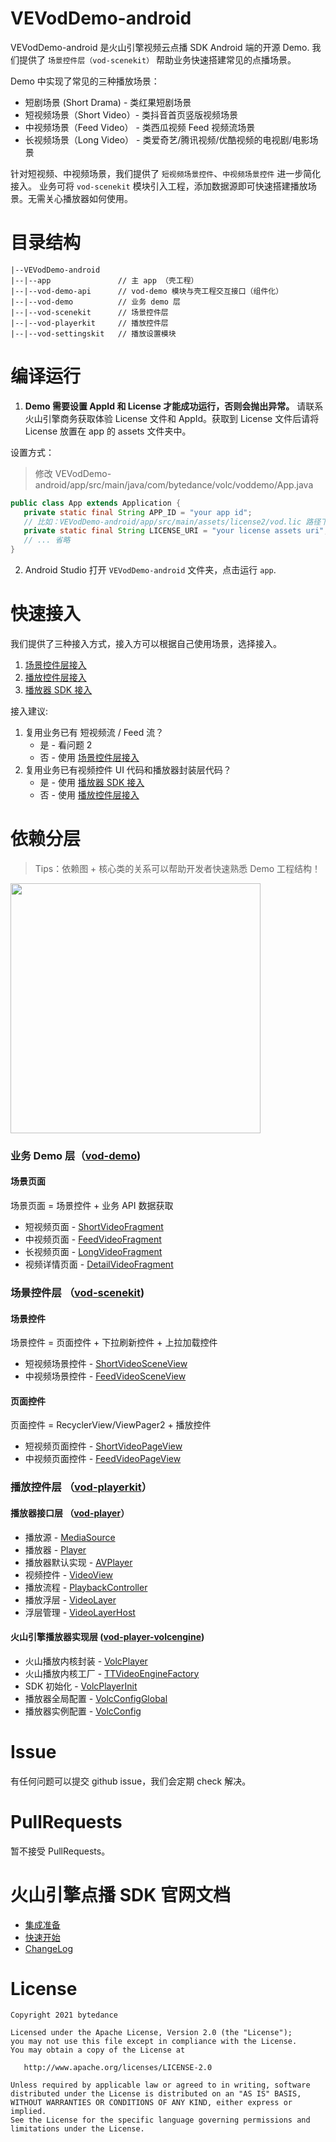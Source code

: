 # VEVodDemo-android

VEVodDemo-android 是火山引擎视频云点播 SDK Android 端的开源 Demo. 我们提供了
`场景控件层（vod-scenekit）` 帮助业务快速搭建常见的点播场景。

Demo 中实现了常见的三种播放场景：
- 短剧场景 (Short Drama)  - 类红果短剧场景
- 短视频场景（Short Video）- 类抖音首页竖版视频场景
- 中视频场景（Feed Video） - 类西瓜视频 Feed 视频流场景
- 长视频场景（Long Video） - 类爱奇艺/腾讯视频/优酷视频的电视剧/电影场景

针对短视频、中视频场景，我们提供了 `短视频场景控件`、`中视频场景控件` 进一步简化接入。 业务可将 `vod-scenekit`
模块引入工程，添加数据源即可快速搭建播放场景。无需关心播放器如何使用。

# 目录结构

```text
|--VEVodDemo-android
|--|--app               // 主 app （壳工程）
|--|--vod-demo-api      // vod-demo 模块与壳工程交互接口（组件化）
|--|--vod-demo          // 业务 demo 层
|--|--vod-scenekit      // 场景控件层
|--|--vod-playerkit     // 播放控件层
|--|--vod-settingskit   // 播放设置模块
```

# 编译运行
1. <b>Demo 需要设置 AppId 和 License 才能成功运行，否则会抛出异常。</b> 请联系火山引擎商务获取体验 License 文件和 AppId。获取到 License 文件后请将 License 放置在 app 的 assets 文件夹中。

设置方式：
> 修改 VEVodDemo-android/app/src/main/java/com/bytedance/volc/voddemo/App.java
```java
public class App extends Application {
   private static final String APP_ID = "your app id";
   // 比如：VEVodDemo-android/app/src/main/assets/license2/vod.lic 路径下的 assets uri 对应为：assets:///license2/vod.lic
   private static final String LICENSE_URI = "your license assets uri";
   // ... 省略
}
```

2. Android Studio 打开 `VEVodDemo-android` 文件夹，点击运行 `app`.

# 快速接入
我们提供了三种接入方式，接入方可以根据自己使用场景，选择接入。
1. [场景控件层接入](vod-scenekit)
2. [播放控件层接入](vod-playerkit)
3. [播放器 SDK 接入](https://www.volcengine.com/docs/4/65774)

接入建议:
1. 复用业务已有 短视频流 / Feed 流？
   * 是 - 看问题 2
   * 否 - 使用 [场景控件层接入](vod-scenekit)
2. 复用业务已有视频控件 UI 代码和播放器封装层代码？
   * 是 - 使用 [播放器 SDK 接入](https://www.volcengine.com/docs/4/65774)
   * 否 - 使用 [播放控件层接入](vod-playerkit)


# 依赖分层
> Tips：依赖图 + 核心类的关系可以帮助开发者快速熟悉 Demo 工程结构！
<img src="doc/res/image/project_dependency.png" width="400">

### 业务 Demo 层（[vod-demo](vod-demo))
#### 场景页面
场景页面 = 场景控件 + 业务 API 数据获取 
* 短视频页面 - [ShortVideoFragment](vod-demo/src/main/java/com/bytedance/volc/voddemo/ui/video/scene/shortvideo/ShortVideoFragment.java)
* 中视频页面 - [FeedVideoFragment](vod-demo/src/main/java/com/bytedance/volc/voddemo/ui/video/scene/feedvideo/FeedVideoFragment.java)
* 长视频页面 - [LongVideoFragment](vod-demo/src/main/java/com/bytedance/volc/voddemo/ui/video/scene/longvideo/LongVideoFragment.java)
* 视频详情页面 - [DetailVideoFragment](vod-demo/src/main/java/com/bytedance/volc/voddemo/ui/video/scene/detail/DetailVideoFragment.java)

### 场景控件层 （[vod-scenekit](vod-scenekit))
#### 场景控件
场景控件 = 页面控件 + 下拉刷新控件 + 上拉加载控件
* 短视频场景控件 - [ShortVideoSceneView](vod-scenekit/src/main/java/com/bytedance/volc/vod/scenekit/ui/video/scene/shortvideo/ShortVideoSceneView.java) 
* 中视频场景控件 - [FeedVideoSceneView](vod-scenekit/src/main/java/com/bytedance/volc/vod/scenekit/ui/video/scene/feedvideo/FeedVideoSceneView.java)
#### 页面控件
页面控件 = RecyclerView/ViewPager2 + 播放控件
* 短视频页面控件 - [ShortVideoPageView](vod-scenekit/src/main/java/com/bytedance/volc/vod/scenekit/ui/video/scene/shortvideo/ShortVideoPageView.java)
* 中视频页面控件 - [FeedVideoPageView](vod-scenekit/src/main/java/com/bytedance/volc/vod/scenekit/ui/video/scene/feedvideo/FeedVideoPageView.java) 

### 播放控件层 （[vod-playerkit](vod-playerkit)）
#### 播放器接口层 （[vod-player](vod-playerkit/vod-player)）
* 播放源 - [MediaSource](vod-playerkit/vod-player/src/main/java/com/bytedance/playerkit/player/source/MediaSource.java)
* 播放器 - [Player](vod-playerkit/vod-player/src/main/java/com/bytedance/playerkit/player/Player.java)
* 播放器默认实现 - [AVPlayer](vod-playerkit/vod-player/src/main/java/com/bytedance/playerkit/player/AVPlayer.java)
* 视频控件 - [VideoView](vod-playerkit/vod-player/src/main/java/com/bytedance/playerkit/player/playback/VideoView.java)
* 播放流程 - [PlaybackController](vod-playerkit/vod-player/src/main/java/com/bytedance/playerkit/player/playback/PlaybackController.java)
* 播放浮层 - [VideoLayer](vod-playerkit/vod-player/src/main/java/com/bytedance/playerkit/player/playback/VideoLayer.java)
* 浮层管理 - [VideoLayerHost](vod-playerkit/vod-player/src/main/java/com/bytedance/playerkit/player/playback/VideoLayerHost.java)

#### 火山引擎播放器实现层 ([vod-player-volcengine](vod-playerkit/vod-player-volcengine))
* 火山播放内核封装 - [VolcPlayer](vod-playerkit/vod-player-volcengine/src/main/java/com/bytedance/playerkit/player/volcengine/VolcPlayer.java)
* 火山播放内核工厂 - [TTVideoEngineFactory](vod-playerkit/vod-player-volcengine/src/main/java/com/bytedance/playerkit/player/volcengine/VolcPlayer.java)
* SDK 初始化 - [VolcPlayerInit](vod-playerkit/vod-player-volcengine/src/main/java/com/bytedance/playerkit/player/volcengine/VolcPlayerInit.java)
* 播放器全局配置 - [VolcConfigGlobal](vod-playerkit/vod-player-volcengine/src/main/java/com/bytedance/playerkit/player/volcengine/VolcConfigGlobal.java)
* 播放器实例配置 - [VolcConfig](vod-playerkit/vod-player-volcengine/src/main/java/com/bytedance/playerkit/player/volcengine/VolcConfig.java)

# Issue

有任何问题可以提交 github issue，我们会定期 check 解决。

# PullRequests

暂不接受 PullRequests。

# 火山引擎点播 SDK 官网文档
- [集成准备](https://www.volcengine.com/docs/4/65774)
- [快速开始](https://www.volcengine.com/docs/4/112130)
- [ChangeLog](https://www.volcengine.com/docs/4/66437)

# License

```text
Copyright 2021 bytedance

Licensed under the Apache License, Version 2.0 (the "License");
you may not use this file except in compliance with the License.
You may obtain a copy of the License at

   http://www.apache.org/licenses/LICENSE-2.0

Unless required by applicable law or agreed to in writing, software
distributed under the License is distributed on an "AS IS" BASIS,
WITHOUT WARRANTIES OR CONDITIONS OF ANY KIND, either express or implied.
See the License for the specific language governing permissions and
limitations under the License.
```